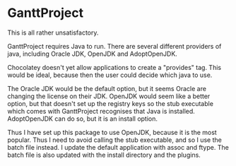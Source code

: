 # GanttProject

This is all rather unsatisfactory. 

GanttProject requires Java to run. There are several different providers of java,
including Oracle JDK, OpenJDK and AdoptOpenJDK.

Chocolatey doesn't yet allow applications to create a "provides" tag. This would be ideal,
because then the user could decide which java to use. 

The Oracle JDK would be the default option, but it seems Oracle are changing the license on their JDK. OpenJDK
would seem like a better option, but that doesn't set up the registry keys so the stub executable 
which comes with GanttProject recognises that Java is installed. AdoptOpenJDK can do so, but it is an
install option.

Thus I have set up this package to use OpenJDK, because it is the most popular. Thus I need to avoid calling
the stub executable, and so I use the batch file instead. I update the default application with assoc and ftype.
The batch file is also updated with the install directory and the plugins.